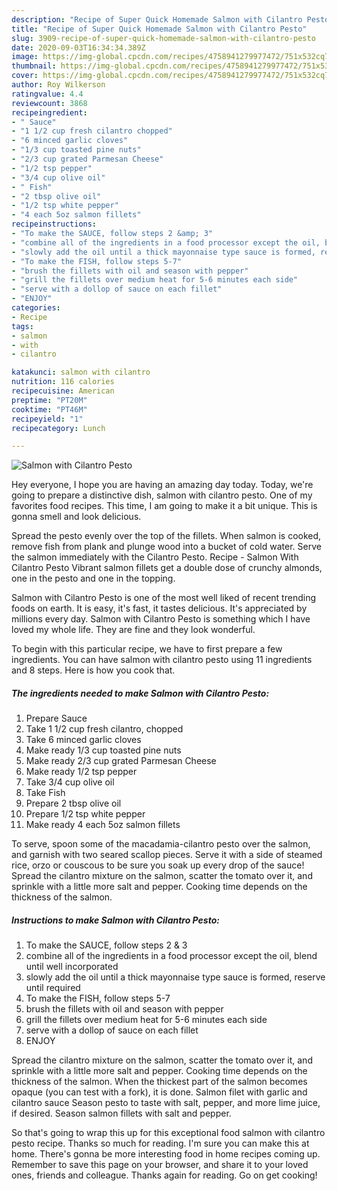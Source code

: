```yaml
---
description: "Recipe of Super Quick Homemade Salmon with Cilantro Pesto"
title: "Recipe of Super Quick Homemade Salmon with Cilantro Pesto"
slug: 3909-recipe-of-super-quick-homemade-salmon-with-cilantro-pesto
date: 2020-09-03T16:34:34.389Z
image: https://img-global.cpcdn.com/recipes/4758941279977472/751x532cq70/salmon-with-cilantro-pesto-recipe-main-photo.jpg
thumbnail: https://img-global.cpcdn.com/recipes/4758941279977472/751x532cq70/salmon-with-cilantro-pesto-recipe-main-photo.jpg
cover: https://img-global.cpcdn.com/recipes/4758941279977472/751x532cq70/salmon-with-cilantro-pesto-recipe-main-photo.jpg
author: Roy Wilkerson
ratingvalue: 4.4
reviewcount: 3868
recipeingredient:
- " Sauce"
- "1 1/2 cup fresh cilantro chopped"
- "6 minced garlic cloves"
- "1/3 cup toasted pine nuts"
- "2/3 cup grated Parmesan Cheese"
- "1/2 tsp pepper"
- "3/4 cup olive oil"
- " Fish"
- "2 tbsp olive oil"
- "1/2 tsp white pepper"
- "4 each 5oz salmon fillets"
recipeinstructions:
- "To make the SAUCE, follow steps 2 &amp; 3"
- "combine all of the ingredients in a food processor except the oil, blend until well incorporated"
- "slowly add the oil until a thick mayonnaise type sauce is formed, reserve until required"
- "To make the FISH, follow steps 5-7"
- "brush the fillets with oil and season with pepper"
- "grill the fillets over medium heat for 5-6 minutes each side"
- "serve with a dollop of sauce on each fillet"
- "ENJOY"
categories:
- Recipe
tags:
- salmon
- with
- cilantro

katakunci: salmon with cilantro 
nutrition: 116 calories
recipecuisine: American
preptime: "PT20M"
cooktime: "PT46M"
recipeyield: "1"
recipecategory: Lunch

---
```



![Salmon with Cilantro Pesto](https://img-global.cpcdn.com/recipes/4758941279977472/751x532cq70/salmon-with-cilantro-pesto-recipe-main-photo.jpg)

Hey everyone, I hope you are having an amazing day today. Today, we're going to prepare a distinctive dish, salmon with cilantro pesto. One of my favorites food recipes. This time, I am going to make it a bit unique. This is gonna smell and look delicious.

Spread the pesto evenly over the top of the fillets. When salmon is cooked, remove fish from plank and plunge wood into a bucket of cold water. Serve the salmon immediately with the Cilantro Pesto. Recipe - Salmon With Cilantro Pesto Vibrant salmon fillets get a double dose of crunchy almonds, one in the pesto and one in the topping.

Salmon with Cilantro Pesto is one of the most well liked of recent trending foods on earth. It is easy, it's fast, it tastes delicious. It's appreciated by millions every day. Salmon with Cilantro Pesto is something which I have loved my whole life. They are fine and they look wonderful.


To begin with this particular recipe, we have to first prepare a few ingredients. You can have salmon with cilantro pesto using 11 ingredients and 8 steps. Here is how you cook that.

<!--inarticleads1-->

##### The ingredients needed to make Salmon with Cilantro Pesto:

1. Prepare  Sauce
1. Take 1 1/2 cup fresh cilantro, chopped
1. Take 6 minced garlic cloves
1. Make ready 1/3 cup toasted pine nuts
1. Make ready 2/3 cup grated Parmesan Cheese
1. Make ready 1/2 tsp pepper
1. Take 3/4 cup olive oil
1. Take  Fish
1. Prepare 2 tbsp olive oil
1. Prepare 1/2 tsp white pepper
1. Make ready 4 each 5oz salmon fillets


To serve, spoon some of the macadamia-cilantro pesto over the salmon, and garnish with two seared scallop pieces. Serve it with a side of steamed rice, orzo or couscous to be sure you soak up every drop of the sauce! Spread the cilantro mixture on the salmon, scatter the tomato over it, and sprinkle with a little more salt and pepper. Cooking time depends on the thickness of the salmon. 

<!--inarticleads2-->

##### Instructions to make Salmon with Cilantro Pesto:

1. To make the SAUCE, follow steps 2 &amp; 3
1. combine all of the ingredients in a food processor except the oil, blend until well incorporated
1. slowly add the oil until a thick mayonnaise type sauce is formed, reserve until required
1. To make the FISH, follow steps 5-7
1. brush the fillets with oil and season with pepper
1. grill the fillets over medium heat for 5-6 minutes each side
1. serve with a dollop of sauce on each fillet
1. ENJOY


Spread the cilantro mixture on the salmon, scatter the tomato over it, and sprinkle with a little more salt and pepper. Cooking time depends on the thickness of the salmon. When the thickest part of the salmon becomes opaque (you can test with a fork), it is done. Salmon filet with garlic and cilantro sauce Season pesto to taste with salt, pepper, and more lime juice, if desired. Season salmon fillets with salt and pepper. 

So that's going to wrap this up for this exceptional food salmon with cilantro pesto recipe. Thanks so much for reading. I'm sure you can make this at home. There's gonna be more interesting food in home recipes coming up. Remember to save this page on your browser, and share it to your loved ones, friends and colleague. Thanks again for reading. Go on get cooking!

